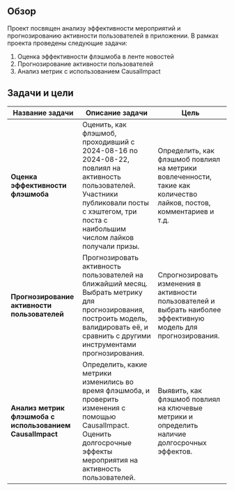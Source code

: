 ## Обзор

Проект посвящен анализу эффективности мероприятий и прогнозированию активности пользователей в приложении. В рамках проекта проведены следующие задачи:

1. Оценка эффективности флэшмоба в ленте новостей
2. Прогнозирование активности пользователей
3. Анализ метрик с использованием CausalImpact

## Задачи и цели

| **Название задачи**                        | **Описание задачи**                                                                                  | **Цель**                                                                                                     |
|--------------------------------------------|------------------------------------------------------------------------------------------------------|--------------------------------------------------------------------------------------------------------------|
| **Оценка эффективности флэшмоба**           | Оценить, как флэшмоб, проходивший с 2024-08-16 по 2024-08-22, повлиял на активность пользователей. Участники публиковали посты с хэштегом, три поста с наибольшим числом лайков получали призы. | Определить, как флэшмоб повлиял на метрики вовлеченности, такие как количество лайков, постов, комментариев и т.д. |
| **Прогнозирование активности пользователей** | Прогнозировать активность пользователей на ближайший месяц. Выбрать метрику для прогнозирования, построить модель, валидировать её, и сравнить с другими инструментами прогнозирования. | Спрогнозировать изменения в активности пользователей и выбрать наиболее эффективную модель для прогнозирования. |
| **Анализ метрик флэшмоба с использованием CausalImpact** | Определить, какие метрики изменились во время флэшмоба, и проверить изменения с помощью CausalImpact. Оценить долгосрочные эффекты мероприятия на активность пользователей. | Выявить, как флэшмоб повлиял на ключевые метрики и определить наличие долгосрочных эффектов.                    |

